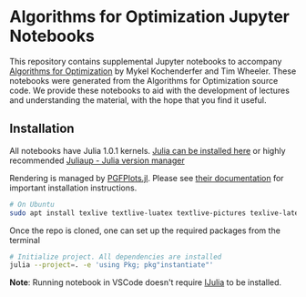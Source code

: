 # Algorithms for Optimization Jupyter Notebooks

This repository contains supplemental Jupyter notebooks to accompany [Algorithms for Optimization](http://mitpress.mit.edu/books/algorithms-optimization) by Mykel Kochenderfer and Tim Wheeler.
These notebooks were generated from the Algorithms for Optimization source code.
We provide these notebooks to aid with the development of lectures and understanding the material, with the hope that you find it useful.

## Installation
All notebooks have Julia 1.0.1 kernels.
[Julia can be installed here](https://julialang.org/downloads/)
or highly recommended [Juliaup - Julia version manager](https://github.com/JuliaLang/juliaup)

Rendering is managed by [PGFPlots.jl](https://github.com/JuliaTeX/PGFPlots.jl).
Please see [their documentation](https://nbviewer.jupyter.org/github/JuliaTeX/PGFPlots.jl/blob/master/doc/PGFPlots.ipynb) for important installation instructions.
```bash
# On Ubuntu
sudo apt install texlive textlive-luatex textlive-pictures texlive-latex-extra latexmk
```

Once the repo is cloned, one can set up the required packages from the terminal

```bash
# Initialize project. All dependencies are installed
julia --project=. -e 'using Pkg; pkg"instantiate"'
```

**Note**: Running notebook in VSCode doesn't require [IJulia](https://github.com/JuliaLang/IJulia.jl) to be installed.

